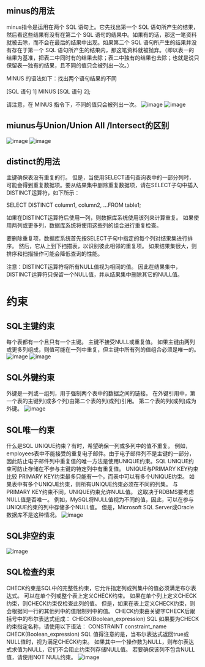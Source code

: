 ## minus的用法
minus指令是运用在两个 SQL 语句上。它先找出第一个 SQL 语句所产生的结果，然后看这些结果有没有在第二个 SQL 语句的结果中。如果有的话，那这一笔资料就被去除，而不会在最后的结果中出现。如果第二个 SQL 语句所产生的结果并没有存在于第一个 SQL 语句所产生的结果内，那这笔资料就被抛弃。（即以表一的结果为基准，把表二中同时有的结果去除；表二中独有的结果也去除；也就是说只保留表一独有的结果，且不同的值只会被列出一次。）

MINUS 的语法如下：找出两个语句结果的不同

[SQL 语句 1]
MINUS
[SQL 语句 2];

请注意，在 MINUS 指令下，不同的值只会被列出一次。
![image](https://github.com/wangxuanju/Strengthen-knowledge-of-databases/blob/master/materials/1.jpg)
![image](https://github.com/wangxuanju/Strengthen-knowledge-of-databases/blob/master/materials/2.jpg)
## miunus与Union/Union All /Intersect的区别
![image](https://github.com/wangxuanju/Strengthen-knowledge-of-databases/blob/master/materials/3.jpg)
![image](https://github.com/wangxuanju/Strengthen-knowledge-of-databases/blob/master/materials/4.jpg)

## distinct的用法
主键确保表没有重复的行。 但是，当使用SELECT语句查询表中的一部分列时，可能会得到重复数据项。要从结果集中删除重复数据项，请在SELECT子句中插入DISTINCT运算符，如下所示：

SELECT DISTINCT column1, column2, ...FROM  table1;

如果在DISTINCT运算符后使用一列，则数据库系统使用该列来计算重复。 如果使用两列或更多列，数据库系统将使用这些列的组合进行重复检查。

要删除重复项，数据库系统首先按SELECT子句中指定的每个列对结果集进行排序。 然后，它从上到下扫描表，以识别彼此相邻的重复项。 如果结果集很大，则排序和扫描操作可能会降低查询的性能。

注意：DISTINCT运算符将所有NULL值视为相同的值。 因此在结果集中，DISTINCT运算符只保留一个NULL值，并从结果集中删除其它的NULL值。
# 约束
## SQL主键约束
每个表都有一个且只有一个主键。 主键不接受NULL或重复值。
如果主键由两列或更多列组成，则值可能在一列中重复，但主键中所有列的值组合必须是唯一的。
![image](https://github.com/wangxuanju/Strengthen-knowledge-of-databases/blob/master/materials/7.jpg)
![image](https://github.com/wangxuanju/Strengthen-knowledge-of-databases/blob/master/materials/8.jpg)
## SQL外键约束
外键是一列或一组列，用于强制两个表中的数据之间的链接。 在外键引用中，第一个表的主键列(或多个列)由第二个表的列(或列)引用。 第二个表的列(或列)成为外键。
![image](https://github.com/wangxuanju/Strengthen-knowledge-of-databases/blob/master/materials/9.jpg)
## SQL唯一约束
什么是SQL UNIQUE约束？有时，希望确保一列或多列中的值不重复。 例如，employees表中不能接受的重复电子邮件。由于电子邮件列不是主键的一部分，因此防止电子邮件列中重复值的唯一方法是使用UNIQUE约束。SQL UNIQUE约束可防止存储在不参与主键的特定列中有重复值。
UNIQUE与PRIMARY KEY约束比较
PRIMARY KEY约束最多只能有一个，而表中可以有多个UNIQUE约束。 如果表中有多个UNIQUE约束，则所有UNIQUE约束必须在不同的列集。
与PRIMARY KEY约束不同，UNIQUE约束允许NULL值。 这取决于RDBMS要考虑NULL值是否唯一。
例如，MySQL将NULL值视为不同的值，因此，可以在参与UNIQUE约束的列中存储多个NULL值。 但是，Microsoft SQL Server或Oracle数据库不是这种情况。
![image](https://github.com/wangxuanju/Strengthen-knowledge-of-databases/blob/master/materials/10.jpg)

## SQL非空约束
![image](https://github.com/wangxuanju/Strengthen-knowledge-of-databases/blob/master/materials/11.jpg)
## SQL检查约束
CHECK约束是SQL中的完整性约束，它允许指定列或列集中的值必须满足布尔表达式。
可以在单个列或整个表上定义CHECK约束。 如果在单个列上定义CHECK约束，则CHECK约束仅检查此列的值。 但是，如果在表上定义CHECK约束，则会根据同一行的其他列中的值限制列中的值。
CHECK约束由关键字CHECK后跟括号中的布尔表达式组成：
CHECK(Boolean_expression)
SQL
如果要为CHECK约束指定名称，请使用以下语法：
CONSTRAINT constraint_name CHECK(Boolean_expression)
SQL
值得注意的是，当布尔表达式返回true或NULL值时，视为满足CHECK约束。 如果其中一个操作数为NULL，则布尔表达式求值为NULL，它们不会阻止约束列存储NULL值。 若要确保该列不包含NULL值，请使用NOT NULL约束。
![image](https://github.com/wangxuanju/Strengthen-knowledge-of-databases/blob/master/materials/12.jpg)
